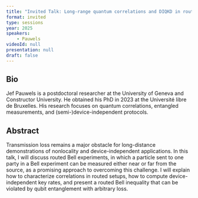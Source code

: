 ```yaml
---
title: "Invited Talk: Long-range quantum correlations and DIQKD in routed Bell scenarios"
format: invited
type: sessions
year: 2025
speakers:
    - Pauwels
videoId: null
presentation: null
draft: false
---
```


## Bio

Jef Pauwels is a postdoctoral researcher at the University of Geneva and Constructor University. He obtained his PhD in 2023 at the Université libre de Bruxelles. His research focuses on quantum correlations, entangled measurements, and (semi-)device-independent protocols.

## Abstract

Transmission loss remains a major obstacle for long-distance demonstrations of nonlocality and device-independent applications. In this talk, I will discuss routed Bell experiments, in which a particle sent to one party in a Bell experiment can be measured either near or far from the source, as a promising approach to overcoming this challenge. I will explain how to characterize correlations in routed setups, how to compute device-independent key rates, and present a routed Bell inequality that can be violated by qubit entanglement with arbitrary loss.
